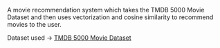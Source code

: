 A movie recommendation system which takes the TMDB 5000 Movie Dataset and then uses vectorization and cosine similarity to recommend movies to the user. 

Dataset used -> [TMDB 5000 Movie Dataset](https://www.kaggle.com/datasets/tmdb/tmdb-movie-metadata)
